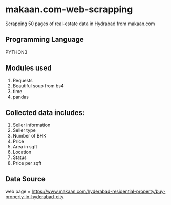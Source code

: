 # makaan.com-web-scrapping
Scrapping 50 pages of real-estate data in Hydrabad from makaan.com

## Programming Language 
PYTHON3

## Modules used
1. Requests
2. Beautiful soup from bs4
3. time
4. pandas

## Collected data includes:
1. Seller information
2. Seller type
3. Number of BHK
4. Price
5. Area in sqft
6. Location
7. Status
8. Price per sqft

## Data Source
web page = https://www.makaan.com/hyderabad-residential-property/buy-property-in-hyderabad-city

